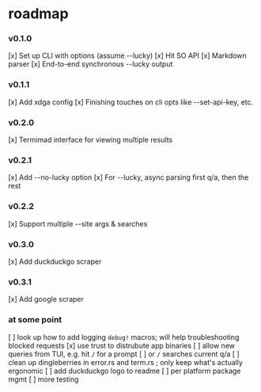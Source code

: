 # roadmap

### v0.1.0
[x] Set up CLI with options (assume --lucky)
[x] Hit SO API
[x] Markdown parser
[x] End-to-end synchronous --lucky output

### v0.1.1
[x] Add xdga config
[x] Finishing touches on cli opts like --set-api-key, etc.

### v0.2.0
[x] Termimad interface for viewing multiple results

### v0.2.1
[x] Add --no-lucky option
[x] For --lucky, async parsing first q/a, then the rest

### v0.2.2
[x] Support multiple --site args & searches

### v0.3.0
[x] Add duckduckgo scraper

### v0.3.1
[x] Add google scraper

### at some point
[ ] look up how to add logging `debug!` macros; will help troubleshooting blocked requests
[x] use trust to distrubute app binaries
[ ] allow new queries from TUI, e.g. hit `/` for a prompt
[ ] or `/` searches current q/a
[ ] clean up dingleberries in error.rs and term.rs ; only keep what's actually ergonomic
[ ] add duckduckgo logo to readme
[ ] per platform package mgmt
[ ] more testing
